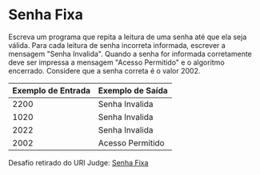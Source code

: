# Senha Fixa

Escreva um programa que repita a leitura de uma senha até que ela seja válida. Para cada leitura de senha incorreta informada, escrever a mensagem "Senha Invalida". Quando a senha for informada corretamente deve ser impressa a mensagem "Acesso Permitido" e o algoritmo encerrado. Considere que a senha correta é o valor 2002.

Exemplo de Entrada | Exemplo de Saída
-------------------|-----------------
2200 | Senha Invalida
1020 | Senha Invalida
2022 | Senha Invalida
2002 | Acesso Permitido

Desafio retirado do URI Judge: [Senha Fixa](https://www.urionlinejudge.com.br/judge/pt/problems/view/1114)